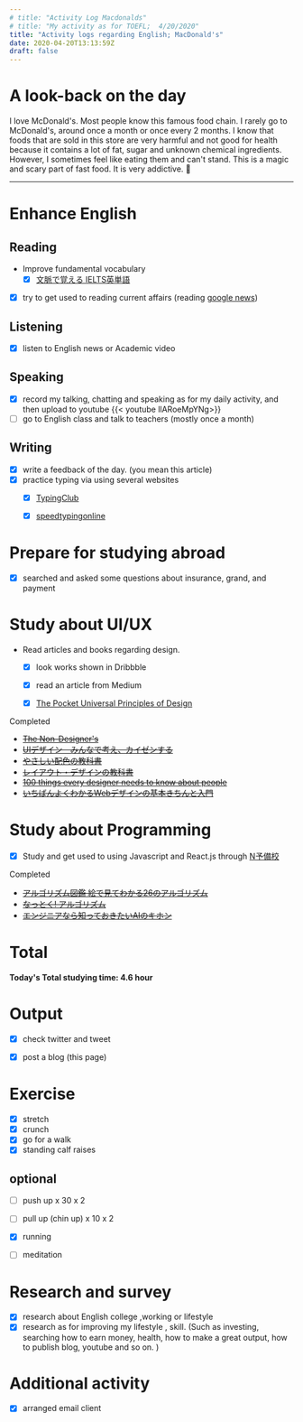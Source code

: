 ```yaml
---
# title: "Activity Log Macdonalds"
# title: "My activity as for TOEFL;  4/20/2020"
title: "Activity logs regarding English; MacDonald's"
date: 2020-04-20T13:13:59Z
draft: false
---
```


# A look-back on the day


I love McDonald's. Most people know this famous food chain. I rarely go to McDonald's, around once a month or once every 2 months. I know that foods that are sold in this store are very harmful and not good for health because it contains a lot of fat, sugar and unknown chemical ingredients. However, I sometimes feel like eating them and can't stand. This is a magic and scary part of fast food. It is very addictive. 🍔










---



# Enhance English

## Reading

- Improve fundamental vocabulary
  - [x] [文脈で覚える IELTS英単語 ](https://www.amazon.co.jp/dp/4887246226/)
    <!-- - [ ] [ビジネスで1番よく使う英単語 最重要1000語](https://www.amazon.co.jp/dp/4863922965/) -->
    <!--[Core 1900](https://www.amazon.co.jp/dp/4862900747/)-->
- [x] try to get used to reading current affairs (reading [google news](https://news.google.com/))


## Listening

- [x] listen to English news or Academic video 

## Speaking

- [x] record my talking, chatting and speaking as for my daily activity, and then upload to youtube
  {{< youtube llARoeMpYNg>}}
- [ ] go to English class and talk to teachers (mostly once a month)

## Writing

- [x] write a feedback of the day. (you mean this article)
- [x] practice typing via using several websites
  - [x] [TypingClub](https://www.typingclub.com)
  - [x] [speedtypingonline](https://www.speedtypingonline.com/games/type-the-alphabet.php)


# Prepare for studying abroad

- [x] searched and asked some questions about insurance, grand, and payment 




# Study about UI/UX

- Read articles and books regarding design.
  - [x] look works shown in Dribbble
  - [x] read an article from Medium
  - [x] [The Pocket Universal Principles of Design](https://www.amazon.com/dp/1631590405/)



Completed

- ~~[The Non-Designer's](https://www.amazon.com/dp/0133966151/)~~
- ~~[UIデザイン　みんなで考え、カイゼンする](https://www.amazon.co.jp/dp/B07PQF8TBW/)~~
- ~~[やさしい配色の教科書](https://www.amazon.co.jp/dp/4844367714/)~~
- ~~[レイアウト・デザインの教科書](https://www.amazon.co.jp/dp/B07NYN1681/)~~
- ~~[100 things every designer needs to know about people](https://www.amazon.com/dp/4873115574)~~
- ~~[いちばんよくわかるWebデザインの基本きちんと入門 ](https://www.amazon.com/dp/4797389656)~~


# Study about Programming

- [x] Study and get used to using Javascript and React.js through [N予備校](www.nnn.ed.nico) 
  <!-- - Study basic algorithm by reading -->


Completed

- ~~[アルゴリズム図鑑 絵で見てわかる26のアルゴリズム](https://www.amazon.co.jp/gp/product/4798149772/)~~
- ~~[なっとく! アルゴリズム](https://www.amazon.co.jp/dp/4798143359/)~~
- ~~[エンジニアなら知っておきたいAIのキホン ](https://www.amazon.com/dp/4295005355)~~

# Total

**Today's Total studying time:  4.6  hour**



# Output

- [x] check twitter and tweet

- [x] post a blog (this page)

  

# Exercise

- [x] stretch
- [x] crunch
- [x] go for a walk
- [x] standing calf raises

## optional

- [ ] push up x 30 x 2

- [ ] pull up (chin up) x 10 x 2

- [x] running

- [ ] meditation

  


# Research and survey

- [x] research about English college ,working or lifestyle
- [x] research as for improving my lifestyle , skill. (Such as investing, searching how to earn money, health, how to make a great output, how to publish blog, youtube and so on. )

# Additional activity

- [x] arranged email client

